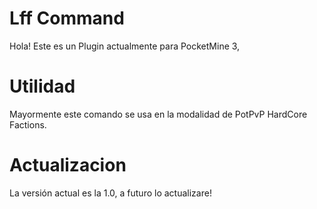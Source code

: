 # Lff Command
Hola! Este es un Plugin actualmente para PocketMine 3, 
# Utilidad
Mayormente este comando se usa en la modalidad de PotPvP HardCore Factions.
# Actualizacion
La versión actual es la 1.0, a futuro lo actualizare!

